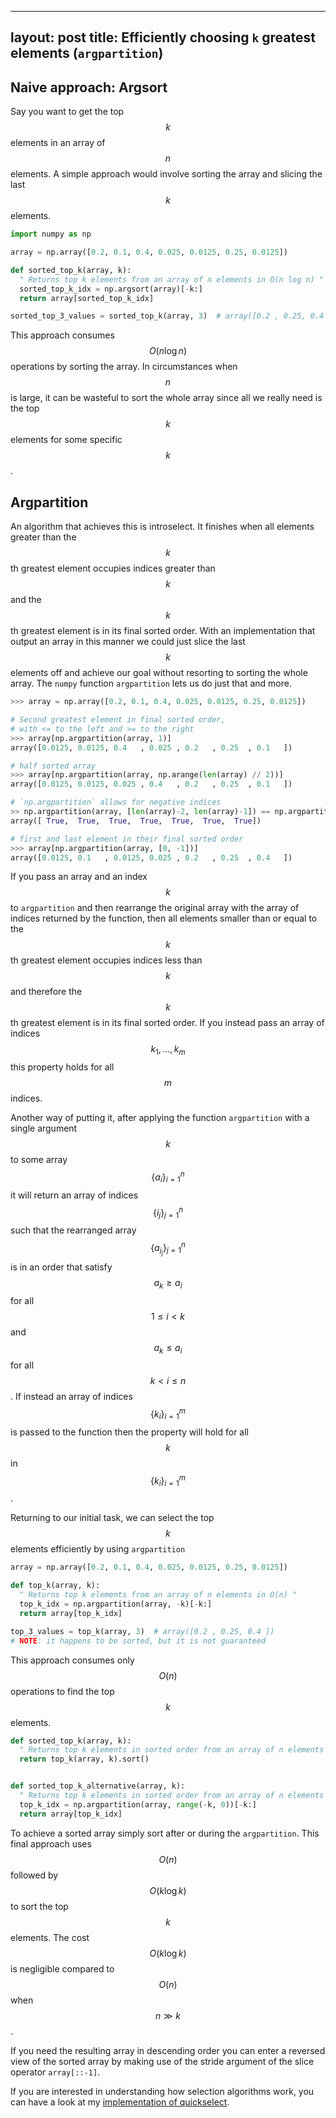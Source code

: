 
---
layout: post
title: Efficiently choosing `k` greatest elements (<code>argpartition</code>)
---
## Naive approach: Argsort
Say you want to get the top $$ k $$  elements in an array of $$ n $$  elements. A simple approach would involve sorting the array and slicing the last $$ k $$  elements.

```python
import numpy as np

array = np.array([0.2, 0.1, 0.4, 0.025, 0.0125, 0.25, 0.0125])

def sorted_top_k(array, k):
  " Returns top k elements from an array of n elements in O(n log n) "
  sorted_top_k_idx = np.argsort(array)[-k:]
  return array[sorted_top_k_idx]

sorted_top_3_values = sorted_top_k(array, 3)  # array([0.2 , 0.25, 0.4 ])
```
This approach consumes $$ O(n \log n) $$  operations by sorting the array. In circumstances when $$ n $$  is large, it can be wasteful to sort the whole array since all we really need is the top $$ k $$  elements for some specific $$ k $$ .

## Argpartition
An algorithm that achieves this is introselect. It finishes when all elements greater than the $$ k $$ th greatest element occupies indices greater than $$ k $$  and the $$ k $$ th greatest element is in its final sorted order. With an implementation that output an array in this manner we could just slice the last $$ k $$  elements off and achieve our goal without resorting to sorting the whole array. The `numpy` function `argpartition` lets us do just that and more.
 
```python
>>> array = np.array([0.2, 0.1, 0.4, 0.025, 0.0125, 0.25, 0.0125])

# Second greatest element in final sorted order, 
# with <= to the left and >= to the right
>>> array[np.argpartition(array, 1)]
array([0.0125, 0.0125, 0.4   , 0.025 , 0.2   , 0.25  , 0.1   ])

# half sorted array
>>> array[np.argpartition(array, np.arange(len(array) // 2))]
array([0.0125, 0.0125, 0.025 , 0.4   , 0.2   , 0.25  , 0.1   ])

# `np.argpartition` allows for negative indices
>> np.argpartition(array, [len(array)-2, len(array)-1]) == np.argpartition(array, [-2, -1])
array([ True,  True,  True,  True,  True,  True,  True])

# first and last element in their final sorted order
>>> array[np.argpartition(array, [0, -1])]
array([0.0125, 0.1   , 0.0125, 0.025 , 0.2   , 0.25  , 0.4   ])
```

If you pass an array and an index $$ k $$  to `argpartition` and then rearrange the original array with the array of indices returned by the function, then all elements smaller than or equal to the $$ k $$ th greatest element occupies indices less than $$ k $$  and therefore the $$ k $$ th greatest element is in its final sorted order. If you instead pass an array of indices $$ k_1 ,..., k_m $$  this property holds for all $$ m $$  indices.

Another way of putting it, after applying the function `argpartition` with a single argument $$ k $$  to some array $$ \{a_{i}\}_{i=1}^{n} $$  it will return an array of indices $$ \{i_j\}_{j=1}^n $$  such that the rearranged array $$ \{a_{i_j}\}_{j=1}^n $$  is in an order that satisfy $$ a_k \ge a_i $$  for all $$ 1 \le i \lt k $$  and $$ a_k \le a_i $$  for all $$ k \lt i \le n $$ . If instead an array of indices $$ \{k_i\}_{i=1}^m $$  is passed to the function then the property will hold for all $$ k $$  in $$ \{k_i\}_{i=1}^m $$ .

Returning to our initial task, we can select the top $$ k $$  elements efficiently by using `argpartition`
```python
array = np.array([0.2, 0.1, 0.4, 0.025, 0.0125, 0.25, 0.0125])

def top_k(array, k):
  " Returns top k elements from an array of n elements in O(n) "
  top_k_idx = np.argpartition(array, -k)[-k:]
  return array[top_k_idx]

top_3_values = top_k(array, 3)  # array([0.2 , 0.25, 0.4 ])
# NOTE: it happens to be sorted, but it is not guaranteed
```
This approach consumes only $$ O(n) $$  operations to find the top $$ k $$  elements.

``` python
def sorted_top_k(array, k):
  " Returns top k elements in sorted order from an array of n elements in O(n + k log k) "
  return top_k(array, k).sort()


def sorted_top_k_alternative(array, k):
  " Returns top k elements in sorted order from an array of n elements in O(n + k log k) "
  top_k_idx = np.argpartition(array, range(-k, 0))[-k:]
  return array[top_k_idx]
```
 To achieve a sorted array simply sort after or during the `argpartition`. This final approach uses $$ O(n) $$  followed by $$ O(k \log k) $$  to sort the top $$ k $$  elements. The cost $$ O(k \log k) $$  is negligible compared to $$ O(n) $$  when $$ n \gg k $$ .
 
 If you need the resulting array in descending order you can enter a reversed view of the sorted array by making use of the stride argument of the slice operator `array[::-1]`.

If you are interested in understanding how selection algorithms work, you can have a look at my [implementation of quickselect](https://gist.github.com/andrejonasson/17c9e9641e1bfd1134f5481ba6f99c32).